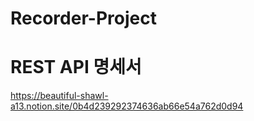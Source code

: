 # Recorder-Project


# REST API 명세서 
https://beautiful-shawl-a13.notion.site/0b4d239292374636ab66e54a762d0d94
